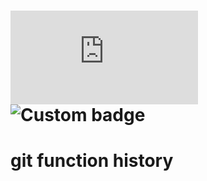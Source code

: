 # ![Custom badge](https://img.shields.io/endpoint?color=green&url=https%3A%2F%2Fraw.githubusercontent.com%2Fmendelsshop%2Fgit_function_history%2stats%2Floc.json) ![Custom badge](https://img.shields.io/endpoint?color=green&url=https%3A%2F%2Fraw.githubusercontent.com%2Fmendelsshop%2Fgit_function_history%2Fstats%2Fdownloads.json)

# git function history
